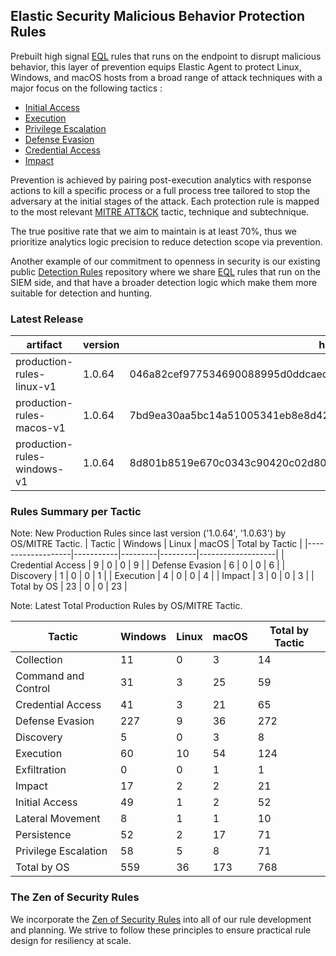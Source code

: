 ## Elastic Security Malicious Behavior Protection Rules

Prebuilt high signal [EQL](https://www.elastic.co/guide/en/elasticsearch/reference/current/eql.html) rules that runs on the endpoint to disrupt malicious behavior, this layer of prevention equips Elastic Agent to protect Linux, Windows, and macOS hosts from a broad range of attack techniques with a major focus on the following tactics :

- [Initial Access](https://attack.mitre.org/tactics/TA0001/)
- [Execution](https://attack.mitre.org/tactics/TA0002/)
- [Privilege Escalation](https://attack.mitre.org/tactics/TA0004/)
- [Defense Evasion](https://attack.mitre.org/tactics/TA0005/)
- [Credential Access](https://attack.mitre.org/tactics/TA0006/)
- [Impact](https://attack.mitre.org/tactics/TA0040/)

Prevention is achieved by pairing post-execution analytics with response actions to kill a specific process or a full process tree tailored to stop the adversary at the initial stages of the attack. Each protection rule is mapped to the most relevant [MITRE ATT&CK](https://attack.mitre.org/) tactic,  technique and subtechnique.

The true positive rate that we aim to maintain is at least 70%, thus we prioritize analytics logic precision to reduce detection scope via prevention.

Another example of our commitment to openness in security is our existing public [Detection Rules](https://github.com/elastic/detection-rules) repository where we share [EQL](https://www.elastic.co/guide/en/elasticsearch/reference/current/eql.html) rules that run on the SIEM side, and that have a broader detection logic which make them more suitable for detection and hunting.


### Latest Release

| artifact             | version        | hash            |
| -------------------- | -------------- | --------------- |
| production-rules-linux-v1 | 1.0.64 | 046a82cef977534690088995d0ddcaec66004a19d58f29d0f5ed6d77d2ac3312 |
| production-rules-macos-v1 | 1.0.64 | 7bd9ea30aa5bc14a51005341eb8e8d42ba274d77319d889c755f4e078cec2020 |
| production-rules-windows-v1 | 1.0.64 | 8d801b8519e670c0343c90420c02d8061d0d015a9556c5a09fb14004a25b58eb |

### Rules Summary per Tactic

Note: New Production Rules since last version ('1.0.64', '1.0.63') by OS/MITRE Tactic.
| Tactic            |   Windows |   Linux |   macOS |   Total by Tactic |
|-------------------|-----------|---------|---------|-------------------|
| Credential Access |         9 |       0 |       0 |                 9 |
| Defense Evasion   |         6 |       0 |       0 |                 6 |
| Discovery         |         1 |       0 |       0 |                 1 |
| Execution         |         4 |       0 |       0 |                 4 |
| Impact            |         3 |       0 |       0 |                 3 |
| Total by OS       |        23 |       0 |       0 |                23 |

Note: Latest Total Production Rules by OS/MITRE Tactic.

| Tactic               |   Windows |   Linux |   macOS |   Total by Tactic |
|----------------------|-----------|---------|---------|-------------------|
| Collection           |        11 |       0 |       3 |                14 |
| Command and Control  |        31 |       3 |      25 |                59 |
| Credential Access    |        41 |       3 |      21 |                65 |
| Defense Evasion      |       227 |       9 |      36 |               272 |
| Discovery            |         5 |       0 |       3 |                 8 |
| Execution            |        60 |      10 |      54 |               124 |
| Exfiltration         |         0 |       0 |       1 |                 1 |
| Impact               |        17 |       2 |       2 |                21 |
| Initial Access       |        49 |       1 |       2 |                52 |
| Lateral Movement     |         8 |       1 |       1 |                10 |
| Persistence          |        52 |       2 |      17 |                71 |
| Privilege Escalation |        58 |       5 |       8 |                71 |
| Total by OS          |       559 |      36 |     173 |               768 |



### The Zen of Security Rules

We incorporate the [Zen of Security Rules](https://zenofsecurity.io/rules) into all of our rule development and planning. We strive to follow these principles to ensure practical rule design for resiliency at scale. 

